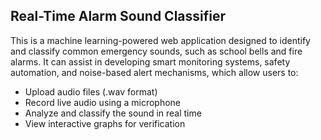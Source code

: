 ## Real-Time Alarm Sound Classifier

This is a machine learning-powered web application designed to identify and classify common emergency sounds, such as school bells and fire alarms.
It can assist in developing smart monitoring systems, safety automation, and noise-based alert mechanisms, which allow users to:

- Upload audio files (.wav format)
- Record live audio using a microphone
- Analyze and classify the sound in real time
- View interactive graphs for verification

